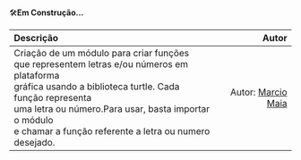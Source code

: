 
🛠️**Em Construção...**

| Descrição | Autor |
:----------  | ----------:
Criação de um módulo para criar funções<br> que representem letras e/ou números em plataforma<br> gráfica usando a biblioteca turtle. Cada função representa <br>uma letra ou número.Para usar, basta importar o módulo <br>e chamar a função referente a letra ou numero desejado. | Autor: [Marcio Maia](https://github.com/casodio)
